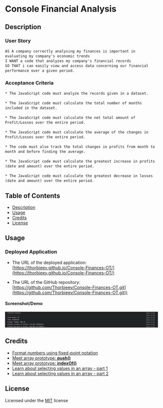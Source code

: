 # Console Financial Analysis

## Description 

### User Story

```
AS A company correctly analysing my finances is important in evaluating my company's economic trends
I WANT a code that analyzes my company's financial records
SO THAT i can easily view and access data concerning our financial performance over a given period.
```

### Acceptance Criteria

```
* The JavaScript code must analyze the records given in a dataset.

* The JavaScript code must calculate the total number of months included in the dataset.

* The JavaScript code must calculate the net total amount of Profit/Losses over the entire period.

* The JavaScript code must calculate the average of the changes in Profit/Losses over the entire period.

* The code must also track the total changes in profits from month to month and before finding the average.

* The JavaScript code must calculate the greatest increase in profits (date and amount) over the entire period.

* The JavaScript code must calculate the greatest decrease in losses (date and amount) over the entire period.

```

## Table of Contents

* [Description](#description)
* [Usage](#usage)
* [Credits](#credits)
* [License](#license)

## Usage 

### Deployed Application

* The URL of the deployed application:
[https://thorbieey.github.io/Console-Finances-OT/](https://thorbieey.github.io/Console-Finances-OT/)

* The URL of the GitHub repository: 
[https://github.com/Thorbieey/Console-Finances-OT.git](https://github.com/Thorbieey/Console-Finances-OT.git))

#### Screenshot/Demo

![Demo showing console display of the financial analysis](./images/demo-finance-analysis.png)

## Credits

* [Format numbers using fixed-point notation](https://developer.mozilla.org/en-US/docs/Web/JavaScript/Reference/Global_Objects/Number/toFixed)
* [Meet array prototype: **push()**](https://developer.mozilla.org/en-US/docs/Web/JavaScript/Reference/Global_Objects/Array/push#:~:text=The%20push()%20method%20adds,new%20length%20of%20the%20array.)
* [Meet array prototype: **indexOf()**](https://developer.mozilla.org/en-US/docs/Web/JavaScript/Reference/Global_Objects/Array/indexOf)
* [Learn about selecting values in an array - part 1](https://developer.mozilla.org/en-US/docs/Web/JavaScript/Reference/Global_Objects/Math/max)
* [Learn about selecting values in an array - part 2](https://developer.mozilla.org/en-US/docs/Web/JavaScript/Reference/Global_Objects/Math/min)

## License

Licensed under the [MIT](https://choosealicense.com/licenses/mit/) license

